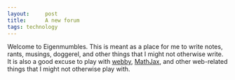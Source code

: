 ```yaml
---
layout:     post
title:      A new forum
tags: technology
---
```


Welcome to Eigenmumbles.  This is meant as a place for me to write notes,
rants, musings, doggerel, and other things that I might not otherwise write.
It is also a good excuse to play with [webby](http://webby.rubyforge.org/),
[MathJax](http://www.mathjax.org/), and other web-related things that I might
not otherwise play with.

